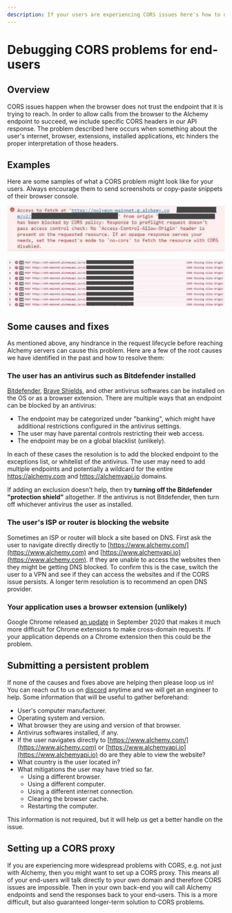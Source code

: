 ```yaml
---
description: If your users are experiencing CORS issues here's how to debug them
---
```


# Debugging CORS problems for end-users

## Overview

CORS issues happen when the browser does not trust the endpoint that it is trying to reach. In order to allow calls from the browser to the Alchemy endpoint to succeed, we include specific CORS headers in our API response. The problem described here occurs when something about the user's internet, browser, extensions, installed applications, etc hinders the proper interpretation of those headers.

## Examples

Here are some samples of what a CORS problem might look like for your users. Always encourage them to send screenshots or copy-paste snippets of their browser console.

![](<../.gitbook/assets/Image from iOS.jpg>)

![](<../.gitbook/assets/Image from iOS (1) (1).jpg>)

## Some causes and fixes

As mentioned above, any hindrance in the request lifecycle before reaching Alchemy servers can cause this problem. Here are a few of the root causes we have identified in the past and how to resolve them:

### The user has an antivirus such as Bitdefender installed

[Bitdefender](https://www.bitdefender.com), [Brave Shields](https://support.brave.com/hc/en-us/articles/360022973471-What-is-Shields-#:\~:text=Shields%20protects%20your%20privacy%20as,track%20from%20site%20to%20site.\&text=Shields%20blocks%20this%20type%20of,trackers%20that%20come%20with%20them), and other antivirus softwares can be installed on the OS or as a browser extension. There are multiple ways that an endpoint can be blocked by an antivirus:

* The endpoint may be categorized under "banking", which might have additional restrictions configured in the antivirus settings.
* The user may have parental controls restricting their web access.
* The endpoint may be on a global blacklist (unlikely).

In each of these cases the resolution is to add the blocked endpoint to the exceptions list, or whitelist of the antivirus. The user may need to add multiple endpoints and potentially a wildcard for the entire https://alchemy.com and https://alchemyapi.io domains.

If adding an exclusion doesn't help, then try **turning off the Bitdefender "protection shield"** altogether. If the antivirus is not Bitdefender, then turn off whichever antivirus the user as installed.

### The user's ISP or router is blocking the website

Sometimes an ISP or router will block a site based on DNS. First ask the user to navigate directly directly to [https://www.alchemy.com/](https://www.alchemy.com) and [https://www.alchemyapi.io](https://www.alchemy.com). If they are unable to access the websites then they might be getting DNS blocked. To confirm this is the case, switch the user to a VPN and see if they can access the websites and if the CORS issue persists. A longer term resolution is to recommend an open DNS provider.

### Your application uses a browser extension (unlikely)

Google Chrome released [an update](https://www.chromium.org/Home/chromium-security/extension-content-script-fetches) in September 2020 that makes it much more difficult for Chrome extensions to make cross-domain requests. If your application depends on a Chrome extension then this could be the problem.

## Submitting a persistent problem

If none of the causes and fixes above are helping then please loop us in! You can reach out to us on [discord](https://discord.com/invite/mMGsVgd) anytime and we will get an engineer to help. Some information that will be useful to gather beforehand:

* User's computer manufacturer.
* Operating system and version.
* What browser they are using and version of that browser.
* Antivirus softwares installed, if any.
* If the user navigates directly to [https://www.alchemy.com/](https://www.alchemy.com) or [https://www.alchemyapi.io](https://www.alchemyapi.io) do are they able to view the website?
* What country is the user located in?
* What mitigations the user may have tried so far.
  * Using a different browser.
  * Using a different computer.
  * Using a different internet connection.
  * Clearing the browser cache.
  * Restarting the computer.

This information is not required, but it will help us get a better handle on the issue.

## Setting up a CORS proxy

If you are experiencing more widespread problems with CORS, e.g. not just with Alchemy, then you might want to set up a CORS proxy. This means all of your end-users will talk directly to your own domain and therefore CORS issues are impossible. Then in your own back-end you will call Alchemy endpoints and send the responses back to your end-users. This is a more difficult, but also guaranteed longer-term solution to CORS problems.
